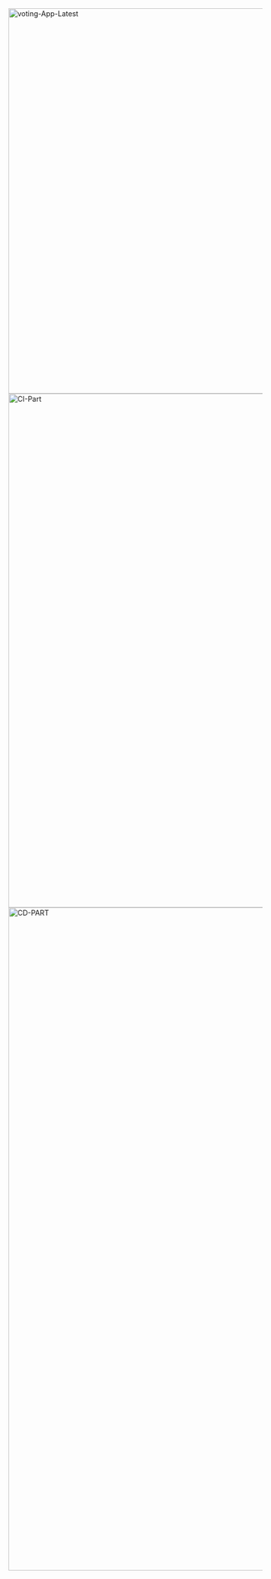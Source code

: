 <img width="764" alt="voting-App-Latest" src="https://github.com/anshuhtwt/Voting-App/assets/95365748/2859b866-b34e-4044-9b3c-476a862178c8">


<img width="1019" alt="CI-Part" src="https://github.com/anshuhtwt/Voting-App/assets/95365748/f2e554d6-001e-48eb-b087-6de8eb93bc90">


<img width="1315" alt="CD-PART" src="https://github.com/anshuhtwt/Voting-App/assets/95365748/1739f81d-2d4f-4e5f-8882-3067fa420d62">
